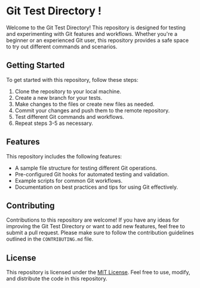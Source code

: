 # Git Test Directory !

Welcome to the Git Test Directory! This repository is designed for testing and experimenting with Git features and workflows. Whether you're a beginner or an experienced Git user, this repository provides a safe space to try out different commands and scenarios.

## Getting Started

To get started with this repository, follow these steps:

1. Clone the repository to your local machine.
2. Create a new branch for your tests.
3. Make changes to the files or create new files as needed.
4. Commit your changes and push them to the remote repository.
5. Test different Git commands and workflows.
6. Repeat steps 3-5 as necessary.

## Features

This repository includes the following features:

- A sample file structure for testing different Git operations.
- Pre-configured Git hooks for automated testing and validation.
- Example scripts for common Git workflows.
- Documentation on best practices and tips for using Git effectively.

## Contributing

Contributions to this repository are welcome! If you have any ideas for improving the Git Test Directory or want to add new features, feel free to submit a pull request. Please make sure to follow the contribution guidelines outlined in the `CONTRIBUTING.md` file.

## License

This repository is licensed under the [MIT License](LICENSE). Feel free to use, modify, and distribute the code in this repository.
